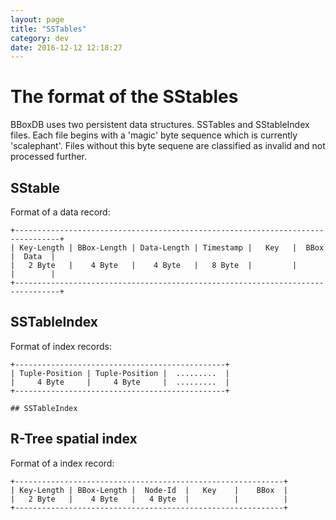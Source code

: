 ```yaml
---
layout: page
title: "SSTables"
category: dev
date: 2016-12-12 12:18:27
---
```


# The format of the SStables

BBoxDB uses two persistent data structures. SSTables and SStableIndex files. Each file begins with a 'magic' byte sequence which is currently 'scalephant'. Files without this byte sequene are classified as invalid and not processed further.

## SStable

Format of a data record:

	+--------------------------------------------------------------------------------+
	| Key-Length | BBox-Length | Data-Length | Timestamp |   Key   |  BBox  |  Data  |
	|   2 Byte   |    4 Byte   |    4 Byte   |   8 Byte  |         |        |        |
	+--------------------------------------------------------------------------------+
	 
## SSTableIndex

Format of index records:

	+-----------------------------------------------+
	| Tuple-Position | Tuple-Position |  .........  |
	|     4 Byte     |     4 Byte     |  .........  |
	+-----------------------------------------------+

	## SSTableIndex


## R-Tree spatial index

Format of a index record:

	+------------------------------------------------------------+
	| Key-Length | BBox-Length |  Node-Id  |   Key    |    BBox  |
	|   2 Byte   |    4 Byte   |   4 Byte  |          |          |
	+------------------------------------------------------------+
	 